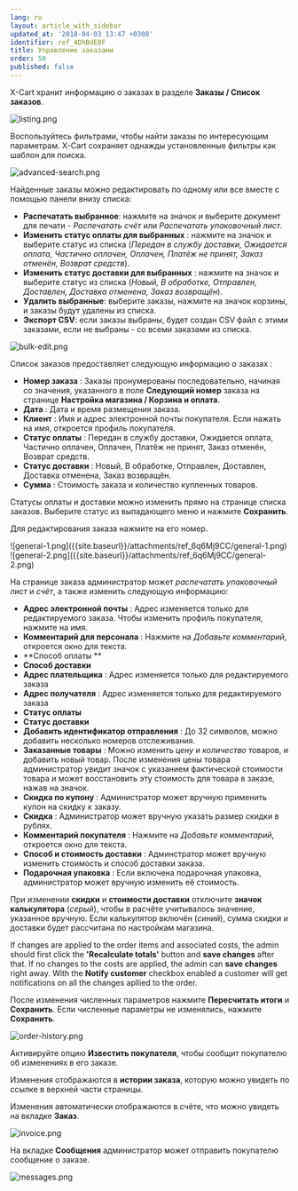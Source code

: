 ```yaml
---
lang: ru
layout: article_with_sidebar
updated_at: '2018-04-03 13:47 +0300'
identifier: ref_4DhBdE0F
title: Управление заказами
order: 50
published: false
---
```

X-Cart хранит информацию о заказах в разделе **Заказы / Список заказов**.

![listing.png]({{site.baseurl}}/attachments/ref_6q6Mj9CC/listing.png)

Воспользуйтесь фильтрами, чтобы найти заказы по интересующим параметрам. X-Cart сохраняет однажды установленные фильтры как шаблон для поиска.

![advanced-search.png]({{site.baseurl}}/attachments/ref_6q6Mj9CC/advanced-search.png)

Найденные заказы можно редактировать по одному или все вместе с помощью панели внизу списка:
* **Распечатать выбранное**: нажмите на значок и выберите документ для печати - _Распечатать счёт_ или _Распечатать упаковочный лист_.
* **Изменить статус оплаты для выбранных** : нажмите на значок и выберите статус из списка (_Передан в службу доставки, Ожидается оплата, Частично оплачен, Оплачен, Платёж не принят, Заказ отменён, Возврат средств_).
* **Изменить статус доставки для выбранных** : нажмите на значок и выберите статус из списка (_Новый, В обработке, Отправлен, Доставлен, Доставка отменена, Заказ возвращён_).
* **Удалить выбранные**: выберите заказы, нажмите на значок корзины, и заказы будут удалены из списка.
* **Экспорт CSV**: если заказы выбраны, будет создан CSV файл с этими заказами, если не выбраны - со всеми заказами из списка.

![bulk-edit.png]({{site.baseurl}}/attachments/ref_6q6Mj9CC/bulk-edit.png)

Список заказов предоставляет следующую информацию о заказах
:
* **Номер заказа** : Заказы пронумерованы последовательно, начиная со значения, указанного в поле **Следующий номер** заказа  на странице **Настройка магазина / Корзина и оплата**.
* **Дата** : Дата и время размещения заказа.
* **Клиент** : Имя и адрес электронной почты покупателя. Если нажать на имя, откроется профиль покупателя.
* **Статус оплаты** : Передан в службу доставки, Ожидается оплата, Частично оплачен, Оплачен, Платёж не принят, Заказ отменён, Возврат средств.
* **Статус доставки** : Новый, В обработке, Отправлен, Доставлен, Доставка отменена, Заказ возвращён.
* **Сумма** : Стоимость заказа и количество купленных товаров.

Статусы оплаты и доставки можно изменить прямо на странице списка заказов. Выберите статус из выпадающего меню и нажмите **Сохранить**. 

Для редактирования заказа нажмите на его номер.

<div class="ui stackable three column grid">
  <div class="column" markdown="span">![general-1.png]({{site.baseurl}}/attachments/ref_6q6Mj9CC/general-1.png)</div>
  <div class="column" markdown="span">![general-2.png]({{site.baseurl}}/attachments/ref_6q6Mj9CC/general-2.png)</div>
</div>

На странице заказа администратор может _распечатать_ _упаковочный лист_ и _счёт_, а также изменить следующую информацию:
* **Адрес электронной почты** : Адрес изменяется только для редактируемого заказа. Чтобы изменить профиль покупателя, нажмите на имя.
* **Комментарий для персонала** : Нажмите на _Добавьте комментарий_, откроется окно для текста.
* **Способ оплаты ** 
* **Способ доставки** 
* **Адрес плательщика** : Адрес изменяется только для редактируемого заказа
* **Адрес получателя** : Адрес изменяется только для редактируемого заказа
* **Статус оплаты** 
* **Статус доставки** 
* **Добавить идентификатор отправления** : До 32 символов, можно добавить несколько номеров отслеживания.
* **Заказанные товары** : Можно изменить _цену_ и _количество_ товаров, и добавить новый товар. После изменения цены товара администратор увидит значок с указанием фактической стоимости товара и может восстановить эту стоимость для товара в заказе, нажав на значок.
* **Скидка по купону** : Администратор может вручную применить купон на скидку к заказу.
* **Скидка** : Aдминистратор может вручную указать размер скидки в рублях.
* **Комментарий покупателя** : Нажмите на _Добавьте комментарий_, откроется окно для текста.
* **Способ и стоимость доставки** : Админстратор может вручную изменить стоимость и способ доставки заказа.
* **Подарочная упаковка** : Если включена подарочная упаковка, администратор может вручную изменить её стоимость.

При изменении **скидки** и **стоимости доставки** отключите **значок калькулятора** (_серый_), чтобы в расчёте учитывалось значение, указанное вручную. Если калькулятор включён (_синий_), сумма скидки и доставки будет рассчитана по настройкам магазина.

If changes are applied to the order items and associated costs, the admin should first click the **'Recalculate totals'** button and **save changes** after that. If no changes to the costs are applied, the admin can **save changes** right away. With the **Notify customer** checkbox enabled a customer will get notifications on all the changes apllied to the order. 

После изменения численных параметров нажмите **Пересчитать итоги** и **Сохранить**. Если численные параметры не изменялись, нажмите **Сохранить**.

![order-history.png]({{site.baseurl}}/attachments/ref_6q6Mj9CC/order-history.png)

Активируйте опцию **Известить покупателя**, чтобы сообщит покупателю об изменениях в его заказе.

Изменения отображаются в **истории заказа**, которую можно увидеть по ссылке в верхней части страницы.

Изменения автоматически отображаются в счёте, что можно увидеть на вкладке **Заказ**.

![invoice.png]({{site.baseurl}}/attachments/ref_6q6Mj9CC/invoice.png)

На вкладке **Сообщения** администратор может отправить покупателю сообщение о заказе. 

![messages.png]({{site.baseurl}}/attachments/ref_6q6Mj9CC/messages.png)

